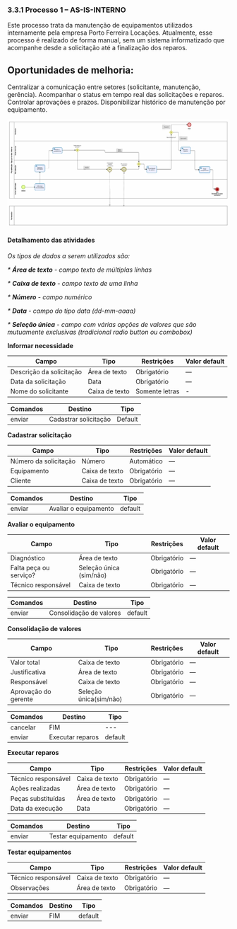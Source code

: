 ### 3.3.1 Processo 1 – AS-IS-INTERNO

Este processo trata da manutenção de equipamentos utilizados internamente pela empresa Porto Ferreira Locações. Atualmente, esse processo é realizado de forma manual, sem um sistema informatizado que acompanhe desde a solicitação até a finalização dos reparos.

## Oportunidades de melhoria:

Centralizar a comunicação entre setores (solicitante, manutenção, gerência).
Acompanhar o status em tempo real das solicitações e reparos.
Controlar aprovações e prazos.
Disponibilizar histórico de manutenção por equipamento.
 
![Exemplo de um Modelo BPMN do PROCESSO 1](../images/as-is-interno.png "Modelo BPMN do Processo 1.")

#### Detalhamento das atividades

_Os tipos de dados a serem utilizados são:_

_* **Área de texto** - campo texto de múltiplas linhas_

_* **Caixa de texto** - campo texto de uma linha_

_* **Número** - campo numérico_

_* **Data** - campo do tipo data (dd-mm-aaaa)_

_* **Seleção única** - campo com várias opções de valores que são mutuamente exclusivas (tradicional radio button ou combobox)_


**Informar necessidade**

| **Campo**       | **Tipo**         | **Restrições** | **Valor default** |
| ---             | ---              | ---            | ---               |
| Descrição da solicitação | Área de texto  |   Obrigatório             |        —           |
| Data da solicitação | 	Data  |   Obrigatório             |        —           |
| Nome do solicitante | Caixa de texto  |  	Somente letras           |        -         |


| **Comandos**         |  **Destino**                   | **Tipo** |
| ---                  | ---                            | ---               |
| enviar | Cadastrar solicitação  | Default |




**Cadastrar solicitação**

| **Campo**       | **Tipo**         | **Restrições** | **Valor default** |
| ---             | ---              | ---            | ---               |
| Número da solicitação | 	Número  |        	Automático        |          —        |
|         Equipamento       |           Caixa de texto       |      	Obrigatório      |        —           |
|         Cliente       |           Caixa de texto       |      	Obrigatório      |        —           |

| **Comandos**         |  **Destino**                   | **Tipo**          |
| ---                  | ---                            | ---               |
| enviar | Avaliar o equipamento  | default | 




**Avaliar o equipamento**

| **Campo**       | **Tipo**         | **Restrições** | **Valor default** |
| ---             | ---              | ---            | ---               |
|         Diagnóstico       |           Área de texto       |      	Obrigatório      |        —           |
|         Falta peça ou serviço?       |           Seleção única (sim/não)       |      	Obrigatório      |        —           |
|         Técnico responsável      |           Caixa de texto       |      	Obrigatório      |        —           |

| **Comandos**         |  **Destino**                   | **Tipo**          |
| ---                  | ---                            | ---               |
| enviar | Consolidação de valores  | default |




**Consolidação de valores**

| **Campo**       | **Tipo**         | **Restrições** | **Valor default** |
| ---             | ---              | ---            | ---               |
|         Valor total       |           Caixa de texto       |      	Obrigatório      |        —           |
|         Justificativa       |          Área de texto      |      	Obrigatório      |        —           |
|         Responsável      |           Caixa de texto       |      	Obrigatório      |        —           |
|         Aprovação do gerente      |           Seleção única(sim/não)       |      	Obrigatório      |        —           |

| **Comandos**         |  **Destino**                   | **Tipo**          |
| ---                  | ---                            | ---               |
| cancelar                | FIM                           | ---               |
| enviar | Executar reparos  | default |




**Executar reparos**

| **Campo**       | **Tipo**         | **Restrições** | **Valor default** |
| ---             | ---              | ---            | ---               |
|         Técnico responsável      |           Caixa de texto       |      	Obrigatório      |        —           |
|         Ações realizadas      |          Área de texto     |      	Obrigatório      |        —           |
|         Peças substituídas      |           Área de texto       |      	Obrigatório      |        —           |
|         Data da execução    |          Data       |      	Obrigatório      |        —           |

| **Comandos**         |  **Destino**                   | **Tipo**          |
| ---                  | ---                            | ---               |
| enviar | Testar equipamento  | default |




**Testar equipamentos**

| **Campo**       | **Tipo**         | **Restrições** | **Valor default** |
| ---             | ---              | ---            | ---               |
|         Técnico responsável      |           Caixa de texto       |      	Obrigatório      |        —           |
|         Observações    |          Área de texto     |      	Obrigatório      |        —           |

| **Comandos**         |  **Destino**                   | **Tipo**          |
| ---                  | ---                            | ---               |
| enviar | FIM  | default |
